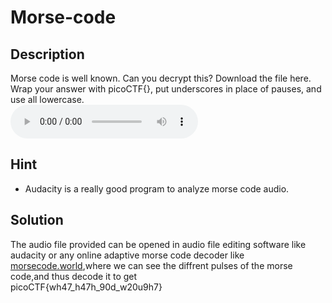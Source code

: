 # Morse-code
## Description
Morse code is well known. Can you decrypt this?
Download the file here.
Wrap your answer with picoCTF{}, put underscores in place of pauses, and use all lowercase.<br>
<audio src="morse_chal.wav" controls title="Title"></audio>

## Hint
* Audacity is a really good program to analyze morse code audio.
## Solution
The audio file provided can be opened in audio file editing software like audacity or any online adaptive morse code decoder like [morsecode.world](https://morsecode.world/international/decoder/audio-decoder-adaptive.html),where we can see the diffrent pulses of the morse code,and thus decode it to get<br>
picoCTF{wh47_h47h_90d_w20u9h7}